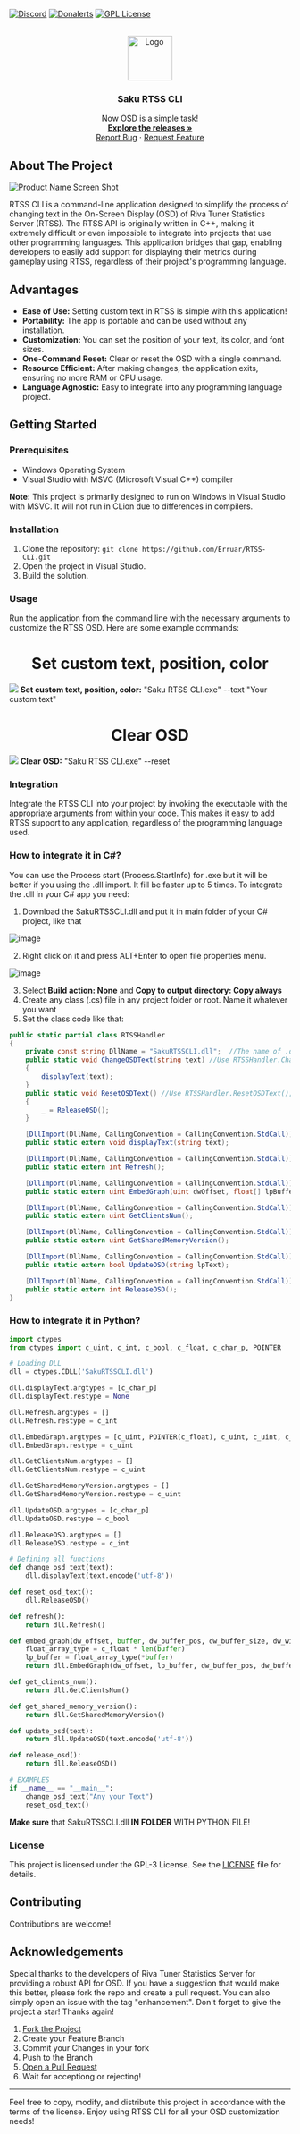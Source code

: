 [![Discord][discord-shield]][discord-url]
[![Donalerts][donalerts-shield]][donalerts-url]
[![GPL License][license-shield]][license-url]

<br />
<div align="center">
  <a href="https://github.com/Erruar/RTSS-CLI">
    <img src="Images/WindowIcon.png" alt="Logo" width="80" height="80">
  </a>

  <h3 align="center">Saku RTSS CLI</h3>

  <p align="center">
    Now OSD is a simple task!
    <br />
    <a href="https://github.com/Erruar/RTSS-CLI/releases"><strong>Explore the releases »</strong></a>
    <br />  
    <a href="https://github.com/Erruar/RTSS-CLI/issues">Report Bug</a>
    ·
    <a href="https://github.com/Erruar/RTSS-CLI/issues">Request Feature</a>
  </p>
</div>


## About The Project

[![Product Name Screen Shot][product-screenshot]](https://github.com/Erruar/RTSS-CLI/blob/main/Images/HelpWindow.png)

RTSS CLI is a command-line application designed to simplify the process of changing text in the On-Screen Display (OSD) of Riva Tuner Statistics Server (RTSS). The RTSS API is originally written in C++, making it extremely difficult or even impossible to integrate into projects that use other programming languages. This application bridges that gap, enabling developers to easily add support for displaying their metrics during gameplay using RTSS, regardless of their project's programming language.

## Advantages

- **Ease of Use:** Setting custom text in RTSS is simple with this application!
- **Portability:** The app is portable and can be used without any installation.
- **Customization:** You can set the position of your text, its color, and font sizes.
- **One-Command Reset:** Clear or reset the OSD with a single command.
- **Resource Efficient:** After making changes, the application exits, ensuring no more RAM or CPU usage.
- **Language Agnostic:** Easy to integrate into any programming language project.

## Getting Started

### Prerequisites

- Windows Operating System
- Visual Studio with MSVC (Microsoft Visual C++) compiler

**Note:** This project is primarily designed to run on Windows in Visual Studio with MSVC. It will not run in CLion due to differences in compilers.

### Installation

1. Clone the repository:
    ```git clone https://github.com/Erruar/RTSS-CLI.git```
2. Open the project in Visual Studio.
3. Build the solution.

### Usage

Run the application from the command line with the necessary arguments to customize the RTSS OSD. Here are some example commands:
<h1 align="center">Set custom text, position, color</h1>
<img src="https://github.com/Erruar/RTSS-CLI/blob/main/Images/MultipleStrings.png"></img> 
<strong>Set custom text, position, color:</strong>
"Saku RTSS CLI.exe" --text "Your custom text"
<br />
<h1 align="center">Clear OSD</h1>
<img src="https://github.com/Erruar/RTSS-CLI/blob/main/Images/Clear.png"></img> 
<strong>Clear OSD:</strong>
"Saku RTSS CLI.exe" --reset

### Integration

Integrate the RTSS CLI into your project by invoking the executable with the appropriate arguments from within your code. This makes it easy to add RTSS support to any application, regardless of the programming language used.

### How to integrate it in C#?
You can use the Process start (Process.StartInfo) for .exe but it will be better if you using the .dll import. It fill be faster up to 5 times.
To integrate the .dll in your C# app you need:
1. Download the SakuRTSSCLI.dll and put it in main folder of your C# project, like that

![image](https://github.com/Erruar/RTSS-CLI/assets/105001030/322c8dc7-ba43-4863-8fa5-25812d6fa2ae)

2. Right click on it and press ALT+Enter to open file properties menu.

![image](https://github.com/Erruar/RTSS-CLI/assets/105001030/e006ea41-9a6c-494d-a360-0f157f1b68ce)

3. Select **Build action: None** and **Copy to output directory: Copy always**
4. Create any class (.cs) file in any project folder or root. Name it whatever you want
5. Set the class code like that:
```cs
public static partial class RTSSHandler
{
    private const string DllName = "SakuRTSSCLI.dll";  //The name of .dll in output directory
    public static void ChangeOSDText(string text) //Use RTSSHandler.ChangeOSDText("Any your Text"); in any class to show "Any your Text" in OSD.
    { 
        displayText(text); 
    }
    public static void ResetOSDText() //Use RTSSHandler.ResetOSDText(); in any class to remove any text by SakuRTSSCLI in OSD.
    {
        _ = ReleaseOSD(); 
    }

    [DllImport(DllName, CallingConvention = CallingConvention.StdCall)]
    public static extern void displayText(string text);

    [DllImport(DllName, CallingConvention = CallingConvention.StdCall)]
    public static extern int Refresh();

    [DllImport(DllName, CallingConvention = CallingConvention.StdCall)]
    public static extern uint EmbedGraph(uint dwOffset, float[] lpBuffer, uint dwBufferPos, uint dwBufferSize, int dwWidth, int dwHeight, int dwMargin, float fltMin, float fltMax, uint dwFlags);

    [DllImport(DllName, CallingConvention = CallingConvention.StdCall)]
    public static extern uint GetClientsNum();

    [DllImport(DllName, CallingConvention = CallingConvention.StdCall)]
    public static extern uint GetSharedMemoryVersion();

    [DllImport(DllName, CallingConvention = CallingConvention.StdCall)]
    public static extern bool UpdateOSD(string lpText);

    [DllImport(DllName, CallingConvention = CallingConvention.StdCall)]
    public static extern int ReleaseOSD(); 
}
```

### How to integrate it in Python?
```py
import ctypes
from ctypes import c_uint, c_int, c_bool, c_float, c_char_p, POINTER

# Loading DLL
dll = ctypes.CDLL('SakuRTSSCLI.dll') 

dll.displayText.argtypes = [c_char_p]
dll.displayText.restype = None

dll.Refresh.argtypes = []
dll.Refresh.restype = c_int

dll.EmbedGraph.argtypes = [c_uint, POINTER(c_float), c_uint, c_uint, c_int, c_int, c_int, c_float, c_float, c_uint]
dll.EmbedGraph.restype = c_uint

dll.GetClientsNum.argtypes = []
dll.GetClientsNum.restype = c_uint

dll.GetSharedMemoryVersion.argtypes = []
dll.GetSharedMemoryVersion.restype = c_uint

dll.UpdateOSD.argtypes = [c_char_p]
dll.UpdateOSD.restype = c_bool

dll.ReleaseOSD.argtypes = []
dll.ReleaseOSD.restype = c_int 

# Defining all functions
def change_osd_text(text):
    dll.displayText(text.encode('utf-8'))

def reset_osd_text():
    dll.ReleaseOSD()

def refresh():
    return dll.Refresh()

def embed_graph(dw_offset, buffer, dw_buffer_pos, dw_buffer_size, dw_width, dw_height, dw_margin, flt_min, flt_max, dw_flags):
    float_array_type = c_float * len(buffer)
    lp_buffer = float_array_type(*buffer)
    return dll.EmbedGraph(dw_offset, lp_buffer, dw_buffer_pos, dw_buffer_size, dw_width, dw_height, dw_margin, flt_min, flt_max, dw_flags)

def get_clients_num():
    return dll.GetClientsNum()

def get_shared_memory_version():
    return dll.GetSharedMemoryVersion()

def update_osd(text):
    return dll.UpdateOSD(text.encode('utf-8'))

def release_osd():
    return dll.ReleaseOSD()

# EXAMPLES
if __name__ == "__main__":
    change_osd_text("Any your Text")
    reset_osd_text() 
```
**Make sure** that SakuRTSSCLI.dll **IN FOLDER** WITH PYTHON FILE!

### License

This project is licensed under the GPL-3 License. See the [LICENSE](LICENSE) file for details.

## Contributing

Contributions are welcome! 

## Acknowledgements

Special thanks to the developers of Riva Tuner Statistics Server for providing a robust API for OSD.
If you have a suggestion that would make this better, please fork the repo and create a pull request. You can also simply open an issue with the tag "enhancement".
Don't forget to give the project a star! Thanks again!

1. [Fork the Project](https://github.com/Erruar/RTSS-CLI/fork)
2. Create your Feature Branch 
3. Commit your Changes in your fork
4. Push to the Branch 
5. [Open a Pull Request](https://github.com/Erruar/RTSS-CLI/pulls)
6. Wait for acceptiong or rejecting!
---

Feel free to copy, modify, and distribute this project in accordance with the terms of the license. Enjoy using RTSS CLI for all your OSD customization needs!

[product-screenshot]: https://github.com/Erruar/RTSS-CLI/blob/main/Images/HelpWindow.png
[discord-shield]: https://img.shields.io/badge/Join%20our-discord-%23ff7f50?style=for-the-badge&logo=discord&logoColor=%23ff7f50
[discord-url]: https://discord.gg/WzgsFvgTuh
[donalerts-shield]: https://img.shields.io/badge/Support%20me-DonAlerts-%23f13a13?style=for-the-badge&logo=disqus&logoColor=%23f13a13
[donalerts-url]: https://www.donationalerts.com/r/RubyTrack
[license-shield]: https://img.shields.io/badge/LICENSE%20-GPL-%230ff99C?style=for-the-badge
[license-url]: https://github.com/Erruar/RTSS-CLI/blob/main/LICENSE.md
